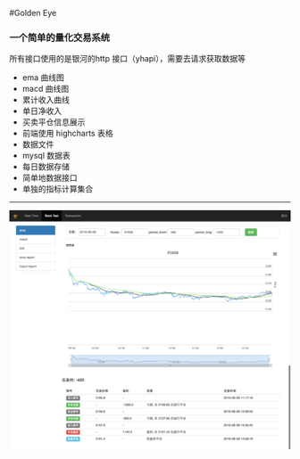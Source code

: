 #Golden Eye
### 一个简单的量化交易系统

所有接口使用的是银河的http 接口（yhapi），需要去请求获取数据等



- ema 曲线图
- macd 曲线图
- 累计收入曲线
- 单日净收入
- 买卖平仓信息展示
- 前端使用 highcharts 表格
- 数据文件
- mysql 数据表
- 每日数据存储
- 简单地数据接口
- 单独的指标计算集合


----

![emapic](ema.png)
